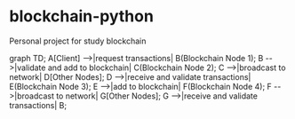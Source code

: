 # blockchain-python
Personal project for study blockchain

graph TD;
  A[Client] -->|request transactions| B(Blockchain Node 1);
  B -->|validate and add to blockchain| C(Blockchain Node 2);
  C -->|broadcast to network| D[Other Nodes];
  D -->|receive and validate transactions| E(Blockchain Node 3);
  E -->|add to blockchain| F(Blockchain Node 4);
  F -->|broadcast to network| G[Other Nodes];
  G -->|receive and validate transactions| B;
